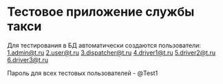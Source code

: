 # Тестовое приложение службы такси

Для тестирования в БД автоматически создаются пользователи:
1.admin@t.ru
2.user@t.ru
3.dispatcher@t.ru
4.driver1@t.ru
5.driver2@t.ru
6.driver3@t.ru

Пароль для всех тестовых пользователей - @Test1
